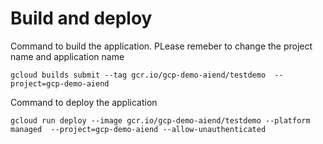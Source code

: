 # Build and deploy

Command to build the application. PLease remeber to change the project name and application name
```
gcloud builds submit --tag gcr.io/gcp-demo-aiend/testdemo  --project=gcp-demo-aiend
```

Command to deploy the application
```
gcloud run deploy --image gcr.io/gcp-demo-aiend/testdemo --platform managed  --project=gcp-demo-aiend --allow-unauthenticated
```
